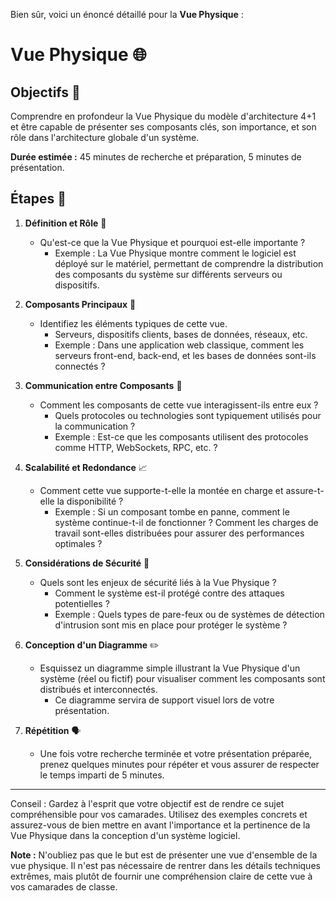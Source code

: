Bien sûr, voici un énoncé détaillé pour la **Vue Physique** :
# Vue Physique 🌐

## Objectifs 🎯
Comprendre en profondeur la Vue Physique du modèle d'architecture 4+1 et être capable de présenter ses composants clés, son importance, et son rôle dans l'architecture globale d'un système.

**Durée estimée :** 45 minutes de recherche et préparation, 5 minutes de présentation.

## Étapes 📝

1. **Définition et Rôle** 📖
   - Qu'est-ce que la Vue Physique et pourquoi est-elle importante ?
     - Exemple : La Vue Physique montre comment le logiciel est déployé sur le matériel, permettant de comprendre la distribution des composants du système sur différents serveurs ou dispositifs.

2. **Composants Principaux** 🧩
   - Identifiez les éléments typiques de cette vue.
     - Serveurs, dispositifs clients, bases de données, réseaux, etc.
     - Exemple : Dans une application web classique, comment les serveurs front-end, back-end, et les bases de données sont-ils connectés ?

3. **Communication entre Composants** 🌉
   - Comment les composants de cette vue interagissent-ils entre eux ?
     - Quels protocoles ou technologies sont typiquement utilisés pour la communication ?
     - Exemple : Est-ce que les composants utilisent des protocoles comme HTTP, WebSockets, RPC, etc. ?

4. **Scalabilité et Redondance** 📈
   - Comment cette vue supporte-t-elle la montée en charge et assure-t-elle la disponibilité ?
     - Exemple : Si un composant tombe en panne, comment le système continue-t-il de fonctionner ? Comment les charges de travail sont-elles distribuées pour assurer des performances optimales ?

5. **Considérations de Sécurité** 🔐
   - Quels sont les enjeux de sécurité liés à la Vue Physique ?
     - Comment le système est-il protégé contre des attaques potentielles ?
     - Exemple : Quels types de pare-feux ou de systèmes de détection d'intrusion sont mis en place pour protéger le système ?

6. **Conception d'un Diagramme** ✏️
   - Esquissez un diagramme simple illustrant la Vue Physique d'un système (réel ou fictif) pour visualiser comment les composants sont distribués et interconnectés.
     - Ce diagramme servira de support visuel lors de votre présentation.

7. **Répétition** 🗣️
   - Une fois votre recherche terminée et votre présentation préparée, prenez quelques minutes pour répéter et vous assurer de respecter le temps imparti de 5 minutes.

---

Conseil : Gardez à l'esprit que votre objectif est de rendre ce sujet compréhensible pour vos camarades. Utilisez des exemples concrets et assurez-vous de bien mettre en avant l'importance et la pertinence de la Vue Physique dans la conception d'un système logiciel.

**Note :** N'oubliez pas que le but est de présenter une vue d'ensemble de la vue physique. Il n'est pas nécessaire de rentrer dans les détails techniques extrêmes, mais plutôt de fournir une compréhension claire de cette vue à vos camarades de classe.